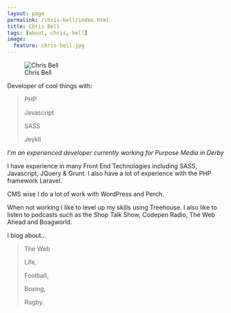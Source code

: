 ```yaml
---
layout: page
permalink: /chris-bell/index.html
title: Chris Bell
tags: [about, chris, bell]
image:
  feature: chris-bell.jpg
---
```

<figure>
  <img src="{{ site.url }}/images/chris-bell.jpg" alt="Chris Bell">
  <figcaption>Chris Bell</figcaption>
</figure>

Developer of cool things with:

>PHP
>
>Javascript
>
>SASS
>
>Jeykll

*I'm an experienced developer currently working for Purpose Media in Derby*

I have experience in many Front End Technologies including SASS, Javascript, JQuery & Grunt. I also have a lot of experience with the PHP framework Laravel. 

CMS wise I do a lot of work with WordPress and Perch.

When not working I like to level up my skills using Treehouse. I also like to listen to podcasts such as the Shop Talk Show, Codepen Radio, The Web Ahead and Boagworld.

I blog about...

> The Web
>
> Life,
> 
> Football,
> 
> Boxing,
> 
> Rugby.
